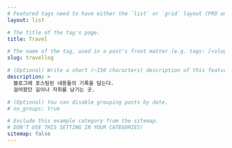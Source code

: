 ```yaml
---
# Featured tags need to have either the `list` or `grid` layout (PRO only).
layout: list

# The title of the tag's page.
title: Travel

# The name of the tag, used in a post's front matter (e.g. tags: [<slug>]).
slug: travellog

# (Optional) Write a short (~150 characters) description of this featured tag.
description: >
  블로그에 포스팅된 내용들의 기록을 담는다.
  걸어왔던 길이나 자취를 남기는 곳.

# (Optional) You can disable grouping posts by date.
# no_groups: true

# Exclude this example category from the sitemap.
# DON'T USE THIS SETTING IN YOUR CATEGORIES!
sitemap: false
---
```

